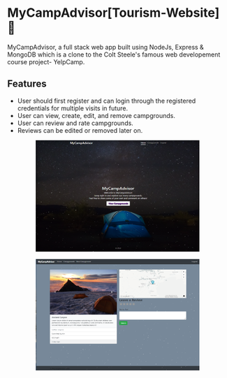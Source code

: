 # MyCampAdvisor[Tourism-Website]:circus_tent:
MyCampAdvisor, a full stack web app built using NodeJs, Express & MongoDB which is a clone to the Colt Steele's famous web developement course project- YelpCamp.

## Features
- User should first register and can login through the registered credentials for multiple visits in future.
- User can view, create, edit, and remove campgrounds.
- User can review and rate campgrounds.
- Reviews can be edited or removed later on.

<p align="center">
<kbd>
<img src="https://github.com/Ankitabit3496/MyCampAdvisor/blob/main/Images/Image_1.png" height="255" width="375">
</kbd>
</p>
<p align="center">
<kbd>
<img src=https://github.com/Ankitabit3496/MyCampAdvisor/blob/main/Images/Image_2.png height="255" width="375">
</kbd>
</p>
